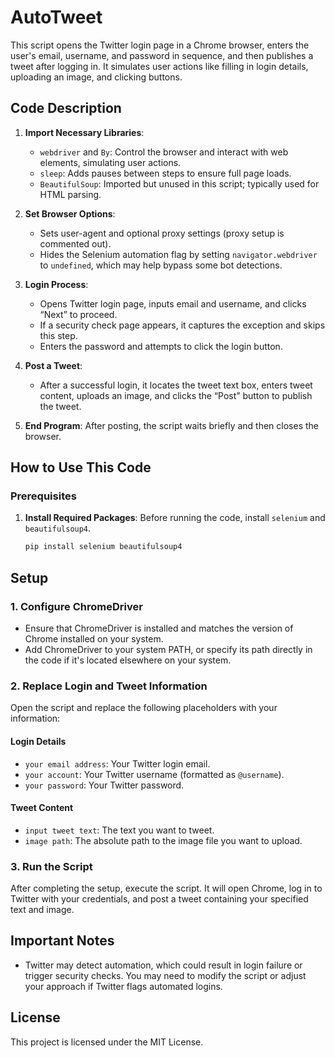 # AutoTweet

This script opens the Twitter login page in a Chrome browser, enters the user's email, username, and password in sequence, and then publishes a tweet after logging in. It simulates user actions like filling in login details, uploading an image, and clicking buttons.

## Code Description

1. **Import Necessary Libraries**:
   - `webdriver` and `By`: Control the browser and interact with web elements, simulating user actions.
   - `sleep`: Adds pauses between steps to ensure full page loads.
   - `BeautifulSoup`: Imported but unused in this script; typically used for HTML parsing.

2. **Set Browser Options**:
   - Sets user-agent and optional proxy settings (proxy setup is commented out).
   - Hides the Selenium automation flag by setting `navigator.webdriver` to `undefined`, which may help bypass some bot detections.

3. **Login Process**:
   - Opens Twitter login page, inputs email and username, and clicks “Next” to proceed.
   - If a security check page appears, it captures the exception and skips this step.
   - Enters the password and attempts to click the login button.

4. **Post a Tweet**:
   - After a successful login, it locates the tweet text box, enters tweet content, uploads an image, and clicks the “Post” button to publish the tweet.

5. **End Program**: After posting, the script waits briefly and then closes the browser.

## How to Use This Code

### Prerequisites

1. **Install Required Packages**: 
   Before running the code, install `selenium` and `beautifulsoup4`.
   ```bash
   pip install selenium beautifulsoup4

## Setup

### 1. Configure ChromeDriver

- Ensure that ChromeDriver is installed and matches the version of Chrome installed on your system.
- Add ChromeDriver to your system PATH, or specify its path directly in the code if it's located elsewhere on your system.

### 2. Replace Login and Tweet Information

Open the script and replace the following placeholders with your information:

#### Login Details

- `your email address`: Your Twitter login email.
- `your account`: Your Twitter username (formatted as `@username`).
- `your password`: Your Twitter password.

#### Tweet Content

- `input tweet text`: The text you want to tweet.
- `image path`: The absolute path to the image file you want to upload.

### 3. Run the Script

After completing the setup, execute the script. It will open Chrome, log in to Twitter with your credentials, and post a tweet containing your specified text and image.

## Important Notes

- Twitter may detect automation, which could result in login failure or trigger security checks. You may need to modify the script or adjust your approach if Twitter flags automated logins.

## License

This project is licensed under the MIT License.
